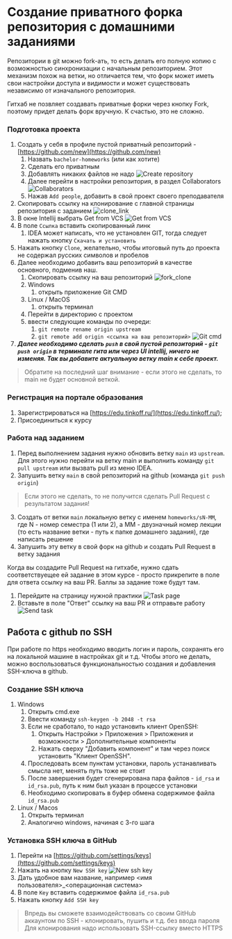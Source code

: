 # Создание приватного форка репозитория с домашними заданиями

Репозитории в git можно fork-ать, то есть делать его полную копию с возможностью синхронизации с начальным репозиторием. 
Этот механизм похож на ветки, но отличается тем, что форк может иметь свои настройки доступа и видимости и может существовать независимо от изначального репозитория.

Гитхаб не позвляет создавать приватные форки через кнопку Fork, поэтому придет делать форк вручную. К счастью, это не сложно.

### Подготовка проекта

1. Создать у себя в профиле пустой приватный репозиторий - [https://github.com/new](https://github.com/new)
   1. Назвать `bachelor-homeworks` (или как хотите)
   2. Сделать его приватным
   3. Добавлять никаких файлов не надо
   ![Create repository](images/create_repository.png "create repository")
   4. Далее перейти в настройки репозитория, в раздел Collaborators
   ![Collaborators](images/collaborators.png "collaborators")
   5. Нажав `Add people`, добавить в свой проект своего преподавателя
2. Скопировать ссылку на клонирование с главной страницы репозитория с заданием
   ![clone_link](images/fork_link.png "clone link")
3. В окне Intellij выбрать Get from VCS
   ![Get from VCS](images/get_from_vcs.png "Get from vcs")
4. В поле `Ссылка` вставить скопированный линк
   1. IDEA может написать, что не установлен GIT, тогда следует нажать кнопку `Скачать и установить`
5. Нажать кнопку `Clone`, желательно, чтобы итоговый путь до проекта не содержал русских символов и пробелов
6. Далее необходимо добавить ваш репозиторий в качестве основного, подменив наш.
   1. Скопировать ссылку на ваш репозиторий
   ![fork_clone](images/fork_link.png "Link to fork")
   1. Windows 
      1. открыть приложение Git CMD
   2. Linux / MacOS
      1. открыть терминал
   3. Перейти в директорию с проектом
   4. ввести следующие команды по очереди:
      1. `git remote rename origin upstream`
      2. `git remote add origin <ссылка на ваш репозиторий>`
   ![Git cmd](images/git_cmd.png "Git cmd")
7. ***Далее необходимо сделать `push` в свой пустой репозиторий - `git push origin` в терминале гита или через UI intellij, ничего не изменяя. Так вы добавите актуальную ветку main к себе проект.***

> Обратите на последний шаг внимание - если этого не сделать, то main не будет основной веткой.

### Регистрация на портале образования

1. Зарегистрироваться на [https://edu.tinkoff.ru/](https://edu.tinkoff.ru/);
2. Присоединиться к курсу

### Работа над заданием
1. Перед выполнением задания нужно обновить ветку `main` из `upstream`. Для этого нужно перейти на ветку main и выполнить команду `git pull upstream` или вызвать pull из меню IDEA.
2. Запушить ветку `main` в свой репозиторий на github (команда `git push origin`)
> Если этого не сделать, то не получится сделать Pull Request с результатом задания!
3. Создать от ветки `main` локальную ветку с именем `homeworks/sN-MM`, где N - номер семестра (1 или 2), а MM - двузначный номер лекции (то есть название ветки - путь к папке домашнего задания), где написать решение
4. Запушить эту ветку в свой форк на github и создать Pull Request в ветку задания
 
Когда вы создадите Pull Request на гитхабе, нужно сдать соответствуещее ей задание в этом курсе - просто прикрепите в поле для ответа ссылку на ваш PR. Баллы за задание тоже будут там.
1. Перейдите на страницу нужной практики
![Task page](images/task_page.jpeg)
2. Вставьте в поле "Ответ" ссылку на ваш PR и отправьте работу
![Send task](images/pull_request_link.jpeg)

## Работа с github по SSH

При работе по https необходимо вводить логин и пароль, сохранять его на локальной машине в настройках git и т.д. 
Чтобы этого не делать, можно воспользоваться функциональностью создания и добавления SSH-ключа в github.

### Создание SSH ключа

1. Windows
   1. Открыть cmd.exe
   2. Ввести команду `ssh-keygen -b 2048 -t rsa`
   3. Если не сработало, то надо установить клиент OpenSSH:
      1. Открыть Настройки > Приложения > Приложения и возможности > Дополнительные компоненты
      2. Нажать сверху "Добавить компонент" и там через поиск установить "Клиент OpenSSH".
   4. Проследовать всем пунктам установки, пароль устанавливать смысла нет, менять путь тоже не стоит
   5. После завершения будет сгенерирована пара файлов - `id_rsa` и `id_rsa.pub`, путь к ним был указан в процессе установки
   6. Необходимо скопировать в буфер обмена содержимое файла `id_rsa.pub`
2. Linux / Macos
   1. Открыть терминал
   2. Аналогично windows, начиная с 3-го шага

### Установка SSH ключа в GitHub

1. Перейти на [https://github.com/settings/keys](https://github.com/settings/keys)
2. Нажать на кнопку `New SSH key`
   ![New ssh key](images/new_ssh_key.png "new ssh key")
3. Дать удобное вам название, например <имя пользователя>_<операционная система>
4. В поле `Key` вставить содержимое файла `id_rsa.pub`
5. Нажать кнопку `Add SSH key`

> Впредь вы сможете взаимодействовать со своим GitHub аккаунтом по SSH - клонировать, пушить и т.д. без ввода пароля
> Для клонирования надо использовать SSH-ссылку вместо HTTPS